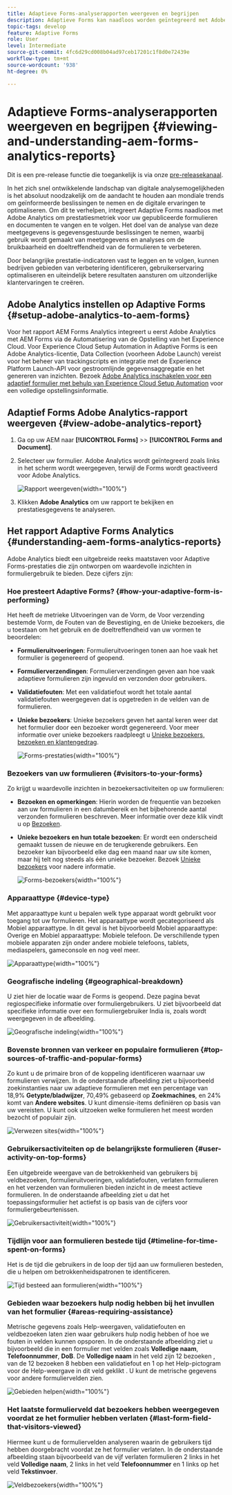 ```yaml
---
title: Adaptieve Forms-analyserapporten weergeven en begrijpen
description: Adaptieve Forms kan naadloos worden geïntegreerd met Adobe Analytics om prestatiegegevens voor gepubliceerde formulieren en documenten vast te leggen en bij te houden.
topic-tags: develop
feature: Adaptive Forms
role: User
level: Intermediate
source-git-commit: 4fc6d29cd008b04ad97ceb17201c1f8d0e72439e
workflow-type: tm+mt
source-wordcount: '938'
ht-degree: 0%

---
```



# Adaptieve Forms-analyserapporten weergeven en begrijpen {#viewing-and-understanding-aem-forms-analytics-reports}

<span class="preview"> Dit is een pre-release functie die toegankelijk is via onze [pre-releasekanaal](https://experienceleague.adobe.com/docs/experience-manager-cloud-service/content/release-notes/prerelease.html#new-features). </span>

In het zich snel ontwikkelende landschap van digitale analysemogelijkheden is het absoluut noodzakelijk om de aandacht te houden aan mondiale trends om geïnformeerde beslissingen te nemen en de digitale ervaringen te optimaliseren. Om dit te verhelpen, integreert Adaptive Forms naadloos met Adobe Analytics om prestatiesmetriek voor uw gepubliceerde formulieren en documenten te vangen en te volgen. Het doel van de analyse van deze meetgegevens is gegevensgestuurde beslissingen te nemen, waarbij gebruik wordt gemaakt van meetgegevens en analyses om de bruikbaarheid en doeltreffendheid van de formulieren te verbeteren.

Door belangrijke prestatie-indicatoren vast te leggen en te volgen, kunnen bedrijven gebieden van verbetering identificeren, gebruikerservaring optimaliseren en uiteindelijk betere resultaten aansturen om uitzonderlijke klantervaringen te creëren.

## Adobe Analytics instellen op Adaptive Forms {#setup-adobe-analytics-to-aem-forms}

Voor het rapport AEM Forms Analytics integreert u eerst Adobe Analytics met AEM Forms via de Automatisering van de Opstelling van het Experience Cloud. Voor Experience Cloud Setup Automation in Adaptive Forms is een Adobe Analytics-licentie, Data Collection (voorheen Adobe Launch) vereist voor het beheer van trackingscripts en integratie met de Experience Platform Launch-API voor gestroomlijnde gegevensaggregatie en het genereren van inzichten. Bezoek [Adobe Analytics inschakelen voor een adaptief formulier met behulp van Experience Cloud Setup Automation](/help/forms/enable-adobe-analytics-adaptive-form-using-experience-cloud-setup-automation.md) voor een volledige opstellingsinformatie.

## Adaptief Forms Adobe Analytics-rapport weergeven {#view-adobe-analytics-report}

1. Ga op uw AEM naar **[!UICONTROL Forms]** >> **[!UICONTROL Forms and Document]**.
1. Selecteer uw formulier. Adobe Analytics wordt geïntegreerd zoals links in het scherm wordt weergegeven, terwijl de Forms wordt geactiveerd voor Adobe Analytics.

   ![Rapport weergeven](assets/activ-aa.png){width="100%"}

1. Klikken **Adobe Analytics** om uw rapport te bekijken en prestatiesgegevens te analyseren.

## Het rapport Adaptive Forms Analytics {#understanding-aem-forms-analytics-reports}

Adobe Analytics biedt een uitgebreide reeks maatstaven voor Adaptive Forms-prestaties die zijn ontworpen om waardevolle inzichten in formuliergebruik te bieden. Deze cijfers zijn:

### **Hoe presteert Adaptive Forms?** {#how-your-adaptive-form-is-performing}

Het heeft de metrieke Uitvoeringen van de Vorm, de Voor verzending bestemde Vorm, de Fouten van de Bevestiging, en de Unieke bezoekers, die u toestaan om het gebruik en de doeltreffendheid van uw vormen te beoordelen:

* **Formulieruitvoeringen**: Formulieruitvoeringen tonen aan hoe vaak het formulier is gegenereerd of geopend.

* **Formulierverzendingen**: Formulierverzendingen geven aan hoe vaak adaptieve formulieren zijn ingevuld en verzonden door gebruikers.

* **Validatiefouten**: Met een validatiefout wordt het totale aantal validatiefouten weergegeven dat is opgetreden in de velden van de formulieren.

* **Unieke bezoekers**: Unieke bezoekers geven het aantal keren weer dat het formulier door een bezoeker wordt gegenereerd. Voor meer informatie over unieke bezoekers raadpleegt u [Unieke bezoekers, bezoeken en klantengedrag](https://experienceleague.adobe.com/docs/analytics/components/metrics/visits.html).

  ![Forms-prestaties](assets/forms-performance.png){width="100%"}

### **Bezoekers van uw formulieren** {#visitors-to-your-forms}

Zo krijgt u waardevolle inzichten in bezoekersactiviteiten op uw formulieren:

* **Bezoeken en opmerkingen**: Hierin worden de frequentie van bezoeken aan uw formulieren in een datumbereik en het bijbehorende aantal verzonden formulieren beschreven. Meer informatie over deze klik vindt u op [Bezoeken](https://experienceleague.adobe.com/docs/analytics/components/metrics/visits.html).
* **Unieke bezoekers en hun totale bezoeken**: Er wordt een onderscheid gemaakt tussen de nieuwe en de terugkerende gebruikers. Een bezoeker kan bijvoorbeeld elke dag een maand naar uw site komen, maar hij telt nog steeds als één unieke bezoeker. Bezoek [Unieke bezoekers](https://experienceleague.adobe.com/docs/analytics/components/metrics/unique-visitors.html) voor nadere informatie.

  ![Forms-bezoekers](assets/forms-visitors.png){width="100%"}

### **Apparaattype** {#device-type}

Met apparaattype kunt u bepalen welk type apparaat wordt gebruikt voor toegang tot uw formulieren. Het apparaattype wordt gecategoriseerd als Mobiel apparaattype. In dit geval is het bijvoorbeeld Mobiel apparaattype: Overige en Mobiel apparaattype: Mobiele telefoon. De verschillende typen mobiele apparaten zijn onder andere mobiele telefoons, tablets, mediaspelers, gameconsole en nog veel meer.

![Apparaattype](assets/device-type.png){width="100%"}

### **Geografische indeling** {#geographical-breakdown}

U ziet hier de locatie waar de Forms is geopend. Deze pagina bevat regiospecifieke informatie over formuliergebruikers. U ziet bijvoorbeeld dat specifieke informatie over een formuliergebruiker India is, zoals wordt weergegeven in de afbeelding.

![Geografische indeling](assets/geographical-breakdown.png){width="100%"}

### **Bovenste bronnen van verkeer en populaire formulieren** {#top-sources-of-traffic-and-popular-forms}

Zo kunt u de primaire bron of de koppeling identificeren waarnaar uw formulieren verwijzen. In de onderstaande afbeelding ziet u bijvoorbeeld zoekinstanties naar uw adaptieve formulieren met een percentage van 18,9% **Getypte/bladwijzer**, 70,49% gebaseerd op **Zoekmachines**, en 24% komt van **Andere websites**. U kunt dimensie-items definiëren op basis van uw vereisten. U kunt ook uitzoeken welke formulieren het meest worden bezocht of populair zijn.

![Verwezen sites](assets/referred-sites.png){width="100%"}

### **Gebruikersactiviteiten op de belangrijkste formulieren** {#user-activity-on-top-forms}

Een uitgebreide weergave van de betrokkenheid van gebruikers bij veldbezoeken, formulieruitvoeringen, validatiefouten, verlaten formulieren en het verzenden van formulieren bieden inzicht in de meest actieve formulieren. In de onderstaande afbeelding ziet u dat het toepassingsformulier het actiefst is op basis van de cijfers voor formuliergebeurtenissen.

![Gebruikersactiviteit](assets/user-activity.png){width="100%"}

### **Tijdlijn voor aan formulieren bestede tijd** {#timeline-for-time-spent-on-forms}

Het is de tijd die gebruikers in de loop der tijd aan uw formulieren besteden, die u helpen om betrokkenheidspatronen te identificeren.

![Tijd besteed aan formulieren](assets/time-spent-on-forms.png){width="100%"}

### **Gebieden waar bezoekers hulp nodig hebben bij het invullen van het formulier** {#areas-requiring-assistance}

Metrische gegevens zoals Help-weergaven, validatiefouten en veldbezoeken laten zien waar gebruikers hulp nodig hebben of hoe we fouten in velden kunnen opsporen. In de onderstaande afbeelding ziet u bijvoorbeeld die in een formulier met velden zoals **Volledige naam**, **Telefoonnummer**, **DoB**. De **Volledige naam** in het veld zijn 12 bezoeken , van de 12 bezoeken 8 hebben een validatiefout en 1 op het Help-pictogram voor de Help-weergave in dit veld geklikt . U kunt de metrische gegevens voor andere formuliervelden zien.

![Gebieden helpen](assets/assisting-areas.png){width="100%"}

### **Het laatste formulierveld dat bezoekers hebben weergegeven voordat ze het formulier hebben verlaten** {#last-form-field-that-visitors-viewed}

Hiermee kunt u de formuliervelden analyseren waarin de gebruikers tijd hebben doorgebracht voordat ze het formulier verlaten. In de onderstaande afbeelding staan bijvoorbeeld van de vijf verlaten formulieren 2 links in het veld **Volledige naam**, 2 links in het veld **Telefoonnummer** en 1 links op het veld **Tekstinvoer**.

![Veldbezoekers](assets/field-visitors.png){width="100%"}
